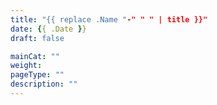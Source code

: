 ```yaml
---
title: "{{ replace .Name "-" " " | title }}"
date: {{ .Date }}
draft: false

mainCat: ""
weight:
pageType: ""
description: ""
---
```


